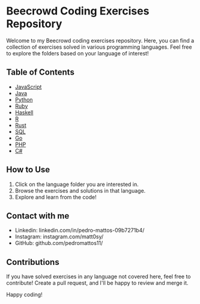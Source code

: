 # Beecrowd Coding Exercises Repository

Welcome to my Beecrowd coding exercises repository. Here, you can find a collection of exercises solved in various programming languages. Feel free to explore the folders based on your language of interest!

## Table of Contents

- [JavaScript](/JAVASCRIPT) 
- [Java](/JAVA)
- [Python](/PYTHON)
- [Ruby](/RUBY)
- [Haskell](/HASKELL)
- [R](/R)
- [Rust](/RUST)
- [SQL](/SQL)
- [Go](/GO)
- [PHP](/PHP)
- [C#](/C#)

## How to Use

1. Click on the language folder you are interested in.
2. Browse the exercises and solutions in that language.
3. Explore and learn from the code!

## Contact with me

- Linkedin: linkedin.com/in/pedro-mattos-09b7271b4/
- Instagram: instagram.com/matt0sy/
- GitHub: github.com/pedromattos11/

## Contributions

If you have solved exercises in any language not covered here, feel free to contribute! Create a pull request, and I'll be happy to review and merge it.

Happy coding!
